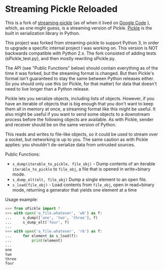 # Streaming Pickle Reloaded

This is a fork of [streaming-pickle](https://github.com/pgbovine/streaming-pickle) (as of when it lived on [Google Code](https://code.google.com/archive/p/streaming-pickle/) ), which, as one might guess, is a streaming version of Pickle.  [Pickle](https://docs.python.org/3/library/pickle.html) is the built in serialization library in Python.  

This project was forked from streaming-pickle to support Python 3, in order to upgrade a specific internal project I was working on.  This version is NOT backwards compatible with Python 2.x.  The fork consisted of adding tests (sPickle_test.py), and then mostly rewriting sPickle.py.

The API (see "Public Functions" below) should contain everything as of the time it was forked, but the streaming format is changed.  But then Pickle's format isn't guaranteed to stay the same between Python releases either.  So you should only use this (or Pickle, for that matter) for data that doesn't need to live longer than a Python release.  

Pickle lets you serialize objects, including lists of objects.  However, if you have an iterable of objects that is big enough that you don't want to keep them all in memory at once, a streaming format like this might be useful.  It also might be useful if you want to send some objects to a downstream process before the following objects are available.  As with Pickle, sender and receiver should be on the same version of Python.  

This reads and writes to file-like objects, so it could be used to stream over a socket, but networking is up to you.  The same caution as with Pickle applies: you shouldn't de-serialize data from untrusted sources.

Public Functions:

* `s_dump(iterable_to_pickle, file_obj)` - Dump contents of an iterable `iterable_to_pickle` to `file_obj`, a file
    that is opened in write+binary mode.
* `s_dump_elt(elt, file_obj)` Dump a single element to an open file.
* `s_load(file_obj)` - Load contents from `file_obj`, open in read+binary mode, returning a generator that yields one
  element at a time

Usage example:

```python
>>> from sPickle import *
>>> with open('a_file.whatever', 'wb') as f:
...     s_dump(['one', 'two', 'three'], f)
...     s_dump_elt('four', f)
...
>>> with open('a_file.whatever', 'rb') as f:
...     for element in s_load(f):
...         print(element)
...
one
two
three
four
```
